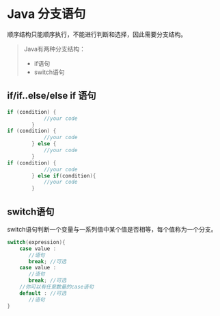 # Java 分支语句

顺序结构只能顺序执行，不能进行判断和选择，因此需要分支结构。

>Java有两种分支结构：
>* if语句
>* switch语句

## if/if..else/else if 语句
```java
if (condition) {
            //your code
        }
if (condition) {
            //your code
        } else {
            //your code
        }
if (condition) {
            //your code
        } else if(condition){
            //your code
        }
``` 

## switch语句

switch语句判断一个变量与一系列值中某个值是否相等，每个值称为一个分支。
```java
switch(expression){
    case value :
       //语句
       break; //可选
    case value :
       //语句
       break; //可选
    //你可以有任意数量的case语句
    default : //可选
       //语句
}
```